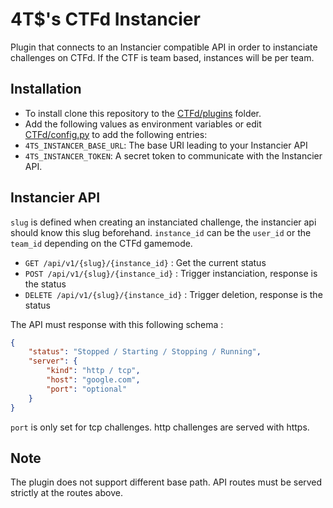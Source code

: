 # 4T$'s CTFd Instancier

Plugin that connects to an Instancier compatible API in order to instanciate challenges on CTFd.
If the CTF is team based, instances will be per team.

## Installation

- To install clone this repository to the [CTFd/plugins](https://github.com/CTFd/CTFd/tree/master/CTFd/plugins) folder.
- Add the following values as environment variables or edit [CTFd/config.py](https://github.com/CTFd/CTFd/blob/master/CTFd/config.py) to add the following entries:
 - `4TS_INSTANCER_BASE_URL`: The base URI leading to your Instancier API
 - `4TS_INSTANCER_TOKEN`: A secret token to communicate with the Instancier API.

## Instancier API

`slug` is defined when creating an instanciated challenge, the instancier api should know this slug beforehand.
`instance_id` can be the `user_id` or the `team_id` depending on the CTFd gamemode.

- `GET /api/v1/{slug}/{instance_id}` : Get the current status
- `POST /api/v1/{slug}/{instance_id}` : Trigger instanciation, response is the status
- `DELETE /api/v1/{slug}/{instance_id}` : Trigger deletion, response is the status

The API must response with this following schema :

```json
{
    "status": "Stopped / Starting / Stopping / Running",
    "server": {
        "kind": "http / tcp",
        "host": "google.com",
        "port": "optional"
    }
}
```

`port` is only set for tcp challenges. http challenges are served with https.

## Note

The plugin does not support different base path. API routes must be served strictly at the routes above.